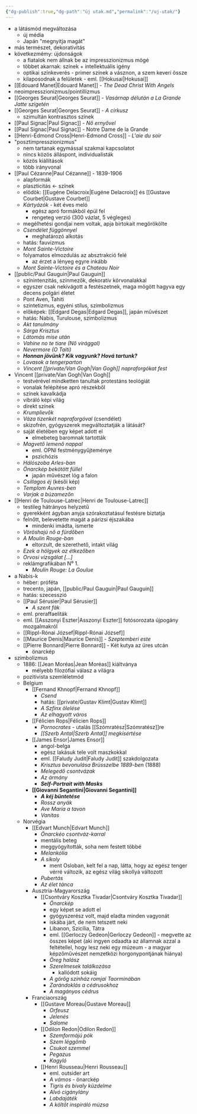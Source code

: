 ```yaml
---
{"dg-publish":true,"dg-path":"új utak.md","permalink":"/uj-utak/"}
---
```


- a látásmód megváltozása
	- új média
	- Japán "megnyitja magát"
- más természet, dekorativitás
- következmémy: újdonságok
	- a fiatalok nem állnak be az impresszionizmus mögé
	- többet akarnak: színek + intellektuális igény
	- optikai színkeverés - primer színek a vásznon, a szem keveri össze
	- kilaposodnak a felületek - eml. [[Hokusai\|Hokusai]]
- [[Edouard Manet\|Edouard Manet]] - *The Dead Christ With Angels*
- neoimpresszionizmus/pointillizmus
- [[Georges Seurat\|Georges Seurat]] - *Vasárnap délután a La Grande Jatte szigetén*
- [[Georges Seurat\|Georges Seurat]] - *A cirkusz*
	- szimultán kontrasztos színek
- [[Paul Signac\|Paul Signac]] - *Nő ernyővel*
- [[Paul Signac\|Paul Signac]] - Notre Dame de la Grande
- [[Henri-Edmond Cross\|Henri-Edmond Cross]] - *L'aie du soir*
- "posztimpresszionizmus"
	- nem tartanak egymással szakmai kapcsolatot
	- nincs közös álláspont, individualisták
	- közös kiállítások
	- több irányvonal
- [[Paul Cézanne\|Paul Cézanne]] - 1839-1906
	- alapformák
	- plaszticitás <- színek
	- elődök: [[Eugéne Delacroix\|Eugéne Delacroix]] és [[Gustave Courbet\|Gustave Courbet]]
	- *Kártyázók* - két éves meló
		- egész apró formákból épül fel
		- rengeteg verzió (300 vázlat, 5 végleges)
	- megélhetési gondjai nem voltak, apja birtokait megörökölte
	- *Csendélet függönnyel*
		- meghatározó alkotás
	- hatás: fauvizmus
	- *Mont Sainte-Victoire*
	- folyamatos elmozdulás az absztrakció felé
		- az érzet a lényeg egyre inkább
	- *Mont Sainte-Victoire és a Chateau Noir*
- [[public/Paul Gauguin\|Paul Gauguin]]
	- színintenzitás, színmezők, dekoratív körvonalakkal
	- egyszer csak nekivágott a festészetnek, maga mögött hagyva egy decens polgári életet
	- Pont Aven, Tahiti
	- szintetizmus, egyéni stílus, szimbolizmus
	- előképek: [[Edgard Degas\|Edgard Degas]], japán művészet
	- hatás: Nabis, Turulouse, szimbolizmus
	- *Akt tanulmány*
	- *Sárga Krisztus*
	- *Látomás mise után*
	- *Vahine no te tiare (Nő virággal)*
	- *Nevermore (O Taiti)*
	- ***Honnan jövünk? Kik vagyunk? Hová tartunk?***
	- *Lovasok a tengerparton*
	- *Vincent [[private/Van Gogh\|Van Gogh]] napraforgókat fest*
- Vincent [[private/Van Gogh\|Van Gogh]]
	- testvérével mindketten tanultak protestáns teológiát
	- vonalak felépítése apró részekből
	- színek kavalkádja
	- vibráló képi világ
	- direkt színek
	- *Krumplievők*
	- *Váza tizenkét napraforgóval* (csendélet)
	- skizofrén, gyógyszerek megváltoztatják a látását?
	- saját életében egy képet adott el
		- elmebeteg baromnak tartották
	- *Magvető lemenő nappal*
		- eml. OPNI festménygyűjteménye
		- pszichózis
	- *Hálószoba Arles-ban*
	- *Önarckép bekötött füllel*
		- japán művészet lóg a falon
	- *Csillagos éj* (késői kép)
	- *Templom Auvres-ben*
	- *Varjak a búzamezőn*
- [[Henri de Toulouse-Latrec\|Henri de Toulouse-Latrec]]
	- testileg hátrányos helyzetű
	- gyerekként ágyban anyja szórakoztatásul festésre biztatja
	- felnőtt, belevetette magát a párizsi éjszakába
		- mindenki imádta, ismerte
	- *Vöröshajú nő a fürdőben*
	- *A Moulin Rouge-ban*
		- eltorzult, de szerethető, intakt világ
	- *Ezek a hölgyek az étkezőben*
	- *Orvosi vizsgálat [...]*
	- reklámgrafikában N⁰ 1.
		- *Moulin Rouge: La Goulue*
- a Nabis-k
	- héber: próféta
	- trecento, japán, [[public/Paul Gauguin\|Paul Gauguin]]
	- hatás: szecesszió
	- [[Paul Sérusier\|Paul Sérusier]]
		- *A szent fák*
	- eml. preraffaeliták
	- eml. [[Asszonyi Eszter\|Asszonyi Eszter]] fotósorozata újpogány mozgalmakról
	- [[Rippl-Rónai József\|Rippl-Rónai József]]
	- [[Maurice Denis\|Maurice Denis]] - *Szeptemberi este*
	- [[Pierre Bonnard\|Pierre Bonnard]] - Két kutya az üres utcán
		- önarckép
- szimbolizmus
	- 1886: [[Jean Moréas\|Jean Moréas]] kiáltványa
		- mélyebb filozófiai válasz a világra
	- pozitivista szemléletmód
	- Belgium
		- [[Fernand Khnopf\|Fernand Khnopf]]
			- *Csend*
			- hatás: [[private/Gustav Klimt\|Gustav Klimt]]
			- *A Szfinx ölelése*
			- *Az elhagyott város*
		- [[Félicien Rops\|Félicien Rops]]
			- *Pornocrates* - utalás [[Szómratész\|Szómratész]]re
			- *[[Szerb Antal\|Szerb Antal]] megkísértése*
		- [[James Ensor\|James Ensor]]
			- angol-belga
			- egész lakásuk tele volt maszkokkal
			- eml. [[Faludy Judit\|Faludy Judit]] szakdolgozata
			- *Krisztus bevonulása Brüsszelbe 1889-ben* (1888)
			- *Melegedő csontvázak*
			- *Az ármány*
			- ***Self-Portrait with Masks***
		- **[[Giovanni Segantini\|Giovanni Segantini]]**
			- ***A kéj büntetése***
			- *Rossz anyák*
			- *Ave Maria a tavon*
			- *Vanitas*
	- Norvégia
		- [[Edvart Munch\|Edvart Munch]]
			- *Önarckéo csontváz-karral*
			- mentális beteg
			- meggyógyították, soha nem festett többé
			- *Melankólia*
			- *A sikoly*
				- ment Osloban, kelt fel a nap, látta, hogy az egész tenger vérré változik, az egész világ sikollyá változott
			- *Pubertás*
			- *Az élet tánca*
		- Ausztria-Magyarország
			- [[Csontváry Kosztka Tivadar\|Csontváry Kosztka Tivadar]]
				- *Önarckép*
				- egy képet se adott el
				- gyógyszerész volt, majd eladta minden vagyonát
				- iskába járt, de nem tetszett neki
				- Libanon, Szicília, Tátra
				- eml. [[Gerloczy Gedeon\|Gerloczy Gedeon]] - megvette az összes képet (aki ingyen odaadta az államnak azzal a feltétellel, hogy lesz neki egy múzeum - a magyar képzőművészet nemzetközi horgonypontjának hiánya)
				- *Öreg halász*
				- *Szerelmesek találkozása*
					- kallódott sokáig
				- *A görőg színház romjai Taorminában*
				- *Zarándoklás a cédrusokhoz*
				- *A magányos cédrus*
		- Franciaország
			- [[Gustave Moreau\|Gustave Moreau]]
				- *Orfeusz*
				- *Jelenés*
				- *Salome*
			- [[Odilon Redon\|Odilon Redon]]
				- *Szemformájú pók*
				- *Szem léggömb*
				- *Csukot szemmel*
				- *Pegazus*
				- *Kagyló*
			- [[Henri Rousseau\|Henri Rousseau]]
				- eml. outsider art
				- *A vámos* - önarckép
				- *Tigris és bivaly küzdelme*
				- *Alvó cigánylány*
				- *Labdajáték*
				- *A költőt inspiráló múzsa*